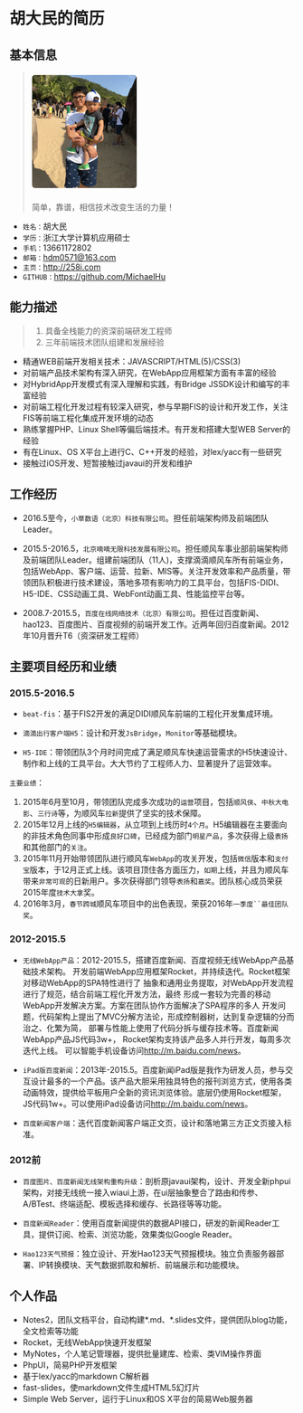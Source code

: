 # 胡大民的简历


## 基本信息

> <img src="./img/profile.jpg" style="height:200px; margin: 5px auto 20px; border-radius: 5px">
> <br/>简单，靠谱，相信技术改变生活的力量！


* `姓名：`胡大民
* `学历：`浙江大学计算机应用硕士
* `手机：`13661172802
* `邮箱：`hdm0571@163.com
* `主页：`<http://258i.com>
* `GITHUB：`<https://github.com/MichaelHu>


## 能力描述

> 1. 具备全栈能力的资深前端研发工程师
> 2. 三年前端技术团队组建和发展经验

* 精通WEB前端开发相关技术：JAVASCRIPT/HTML(5)/CSS(3)
* 对前端产品技术架构有深入研究，在WebApp应用框架方面有丰富的经验
* 对HybridApp开发模式有深入理解和实践，有Bridge JSSDK设计和编写的丰富经验
* 对前端工程化开发过程有较深入研究，参与早期FIS的设计和开发工作，关注FIS等前端工程化集成开发环境的动态
* 熟练掌握PHP、Linux Shell等偏后端技术。有开发和搭建大型WEB Server的经验 
* 有在Linux、OS X平台上进行C、C++开发的经验，对lex/yacc有一些研究
* 接触过iOS开发、短暂接触过javaui的开发和维护



## 工作经历

* 2016.5至今，`小草数语（北京）科技有限公司`。担任前端架构师及前端团队Leader。

* 2015.5-2016.5，`北京嘀嘀无限科技发展有限公司`。担任顺风车事业部前端架构师及前端团队Leader。组建前端团队（11人)，支撑滴滴顺风车所有前端业务，包括WebApp、客户端、运营、拉新、MIS等。关注开发效率和产品质量，带领团队积极进行技术建设，落地多项有影响力的工具平台，包括FIS-DIDI、H5-IDE、CSS动画工具、WebFont动画工具、性能监控平台等。

* 2008.7-2015.5，`百度在线网络技术（北京）有限公司`。担任过百度新闻、hao123、百度图片、百度视频的前端开发工作。近两年回归百度新闻。2012年10月晋升T6（资深研发工程师）


## 主要项目经历和业绩


### 2015.5-2016.5

* `beat-fis`：基于FIS2开发的满足DIDI顺风车前端的工程化开发集成环境。

* `滴滴出行客户端H5`：设计和开发`JsBridge`，`Monitor`等基础模块。

* `H5-IDE`：带领团队3个月时间完成了满足顺风车快速运营需求的H5快速设计、制作和上线的工具平台。大大节约了工程师人力、显著提升了运营效率。

`主要业绩`：

1. 2015年6月至10月，带领团队完成多次成功的`运营`项目，包括`顺风侠`、`中秋大电影`、`三行诗`等，为顺风车`拉新`提供了坚实的技术保障。
2. 2015年12月上线的`H5编辑器`，从立项到上线历时`4个月`。H5编辑器在主要面向的非技术角色同事中形成`良好口碑`，已经成为部门`明星产品`，多次获得上级`表扬`和其他部门的`关注`。
3. 2015年11月开始带领团队进行顺风车`WebApp`的攻关开发，包括`微信`版本和`支付宝`版本，于12月正式上线。该项目顶住各方面压力，`如期`上线，并且为顺风车带来`非常可观`的日新用户。多次获得部门领导`表扬`和`嘉奖`。团队核心成员荣获2015年度`技术大拿`奖。
3. 2016年3月，`春节跨城`顺风车项目中的出色表现，荣获2016年`一季度``最佳团队奖`。




### 2012-2015.5 

* `无线WebApp产品`：2012-2015.5，搭建百度新闻、百度视频无线WebApp产品基础技术架构。
    开发前端WebApp应用框架Rocket，并持续迭代。Rocket框架对移动WebApp的SPA特性进行了
    抽象和通用业务提取，对WebApp开发流程进行了规范，结合前端工程化开发方法，最终
    形成一套较为完善的移动WebApp开发解决方案。方案在团队协作方面解决了SPA程序的多人
    开发问题，代码架构上提出了MVC分解方法论，形成控制器树，达到复杂逻辑的分而治之、化繁为简，
    部署与性能上使用了代码分拆与缓存技术等。百度新闻WebApp产品JS代码3w+，
    Rocket架构支持该产品多人并行开发，每周多次迭代上线。 
    可以智能手机设备访问<http://m.baidu.com/news>。

* `iPad版百度新闻`：2013年-2015.5。百度新闻iPad版是我作为研发人员，参与交互设计最多的一个产品。该产品大胆采用独具特色的报刊浏览方式，使用各类动画特效，提供给平板用户全新的资讯浏览体验。底层仍使用Rocket框架，JS代码1w+。可以使用iPad设备访问<http://m.baidu.com/news>。

* `百度新闻客户端`：迭代百度新闻客户端正文页，设计和落地第三方正文页接入标准。


### 2012前 

* `百度图片、百度新闻无线架构重构升级`：剖析原javaui架构，设计、开发全新phpui架构，对接无线统一接入wiaui上游，在ui层抽象整合了路由和传参、A/BTest、终端适配、模板选择和缓存、长路径等等功能。

* `百度新闻Reader`：使用百度新闻提供的数据API接口，研发的新闻Reader工具，提供订阅、检索、浏览功能，效果类似Google Reader。

* `Hao123天气预报`：独立设计、开发Hao123天气预报模块。独立负责服务器部署、IP转换模块、天气数据抓取和解析、前端展示和功能模块。


## 个人作品

* Notes2，团队文档平台，自动构建*.md、*.slides文件，提供团队blog功能，全文检索等功能
* Rocket，无线WebApp快速开发框架
* MyNotes，个人笔记管理器，提供批量建库、检索、类VIM操作界面
* PhpUI，简易PHP开发框架
* 基于lex/yacc的markdown C解析器
* fast-slides，使markdown文件生成HTML5幻灯片
* Simple Web Server，运行于Linux和OS X平台的简易Web服务器


